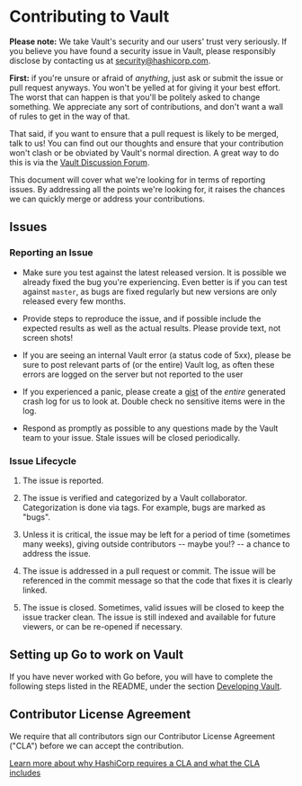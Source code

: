 # Contributing to Vault

**Please note:** We take Vault's security and our users' trust very seriously.
If you believe you have found a security issue in Vault, please responsibly
disclose by contacting us at security@hashicorp.com.

**First:** if you're unsure or afraid of _anything_, just ask or submit the
issue or pull request anyways. You won't be yelled at for giving it your best
effort. The worst that can happen is that you'll be politely asked to change
something. We appreciate any sort of contributions, and don't want a wall of
rules to get in the way of that. 

That said, if you want to ensure that a pull request is likely to be merged,
talk to us! You can find out our thoughts and ensure that your contribution
won't clash or be obviated by Vault's normal direction. A great way to do this
is via the [Vault Discussion Forum][2].

This document will cover what we're looking for in terms of reporting issues.
By addressing all the points we're looking for, it raises the chances we can
quickly merge or address your contributions.

## Issues

### Reporting an Issue

* Make sure you test against the latest released version. It is possible
  we already fixed the bug you're experiencing. Even better is if you can test
  against `master`, as bugs are fixed regularly but new versions are only
  released every few months.

* Provide steps to reproduce the issue, and if possible include the expected 
  results as well as the actual results. Please provide text, not screen shots!

* If you are seeing an internal Vault error (a status code of 5xx), please be
  sure to post relevant parts of (or the entire) Vault log, as often these
  errors are logged on the server but not reported to the user

* If you experienced a panic, please create a [gist](https://gist.github.com)
  of the *entire* generated crash log for us to look at. Double check
  no sensitive items were in the log.

* Respond as promptly as possible to any questions made by the Vault
  team to your issue. Stale issues will be closed periodically.

### Issue Lifecycle

1. The issue is reported.

2. The issue is verified and categorized by a Vault collaborator.
   Categorization is done via tags. For example, bugs are marked as "bugs".

3. Unless it is critical, the issue may be left for a period of time (sometimes
   many weeks), giving outside contributors -- maybe you!? -- a chance to
   address the issue.

4. The issue is addressed in a pull request or commit. The issue will be
   referenced in the commit message so that the code that fixes it is clearly
   linked.

5. The issue is closed. Sometimes, valid issues will be closed to keep
   the issue tracker clean. The issue is still indexed and available for
   future viewers, or can be re-opened if necessary.

## Setting up Go to work on Vault

If you have never worked with Go before, you will have to complete the
following steps listed in the README, under the section [Developing Vault][1].


[1]: https://github.com/hashicorp/vault#developing-vault
[2]: https://discuss.hashicorp.com/c/vault

## Contributor License Agreement

We require that all contributors sign our Contributor License Agreement ("CLA") before we can accept the contribution. 

[Learn more about why HashiCorp requires a CLA and what the CLA includes](https://www.hashicorp.com/cla)
